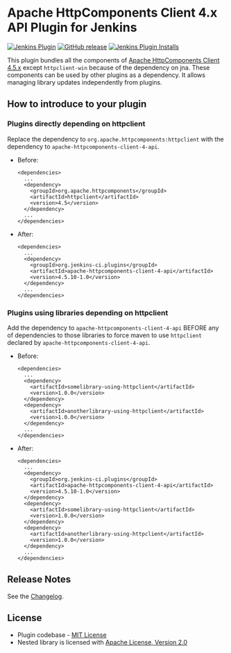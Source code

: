Apache HttpComponents Client 4.x API Plugin for Jenkins
===

[![Jenkins Plugin](https://img.shields.io/jenkins/plugin/v/apache-httpcomponents-client-4-api.svg)](https://plugins.jenkins.io/apache-httpcomponents-client-4-api)
[![GitHub release](https://img.shields.io/github/release/jenkinsci/apache-httpcomponents-client-4-api-plugin.svg?label=changelog)](https://github.com/jenkinsci/apache-httpcomponents-client-4-api-plugin/releases/latest)
[![Jenkins Plugin Installs](https://img.shields.io/jenkins/plugin/i/apache-httpcomponents-client-4-api.svg?color=blue)](https://plugins.jenkins.io/apache-httpcomponents-client-4-api)

This plugin bundles all the components of [Apache HttpComponents Client 4.5.x](https://hc.apache.org/httpcomponents-client-4.5.x/index.html) except `httpclient-win` because of the dependency on jna.
These components can be used by other plugins as a dependency.
It allows managing library updates independently from plugins.

## How to introduce to your plugin

### Plugins directly depending on httpclient

Replace the dependency to `org.apache.httpcomponents:httpclient` with the dependency to `apache-httpcomponents-client-4-api`.

* Before:
    ```
    <dependencies>
      ...
      <dependency>
        <groupId>org.apache.httpcomponents</groupId>
        <artifactId>httpclient</artifactId>
        <version>4.5</version>
      </dependency>
      ...
    </dependencies>
    ```
* After:
    ```
    <dependencies>
      ...
      <dependency>
        <groupId>org.jenkins-ci.plugins</groupId>
        <artifactId>apache-httpcomponents-client-4-api</artifactId>
        <version>4.5.10-1.0</version>
      </dependency>
      ...
    </dependencies>
    ```

### Plugins using libraries depending on httpclient

Add the dependency to `apache-httpcomponents-client-4-api` BEFORE any of dependencies to those libraries to force maven to use `httpclient` declared by `apache-httpcomponents-client-4-api`.

* Before:
    ```
    <dependencies>
      ...
      <dependency>
        <artifactId>somelibrary-using-httpclient</artifactId>
        <version>1.0.0</version>
      </dependency>
      <dependency>
        <artifactId>anotherlibrary-using-httpclient</artifactId>
        <version>1.0.0</version>
      </dependency>
      ...
    </dependencies>
    ```
* After:
    ```
    <dependencies>
      ...
      <dependency>
        <groupId>org.jenkins-ci.plugins</groupId>
        <artifactId>apache-httpcomponents-client-4-api</artifactId>
        <version>4.5.10-1.0</version>
      </dependency>
      <dependency>
        <artifactId>somelibrary-using-httpclient</artifactId>
        <version>1.0.0</version>
      </dependency>
      <dependency>
        <artifactId>anotherlibrary-using-httpclient</artifactId>
        <version>1.0.0</version>
      </dependency>
      ...
    </dependencies>
    ```

## Release Notes

See the [Changelog](CHANGELOG.md).

## License

* Plugin codebase - [MIT License](http://opensource.org/licenses/MIT) 
* Nested library is licensed with [Apache License, Version 2.0](http://www.apache.org/licenses/)

